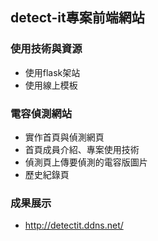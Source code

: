 ## detect-it專案前端網站

### 使用技術與資源
* 使用flask架站
* 使用線上模板

### 電容偵測網站
*  實作首頁與偵測網頁
*  首頁成員介紹、專案使用技術
*  偵測頁上傳要偵測的電容版圖片
*  歷史紀錄頁

### 成果展示
* http://detectit.ddns.net/